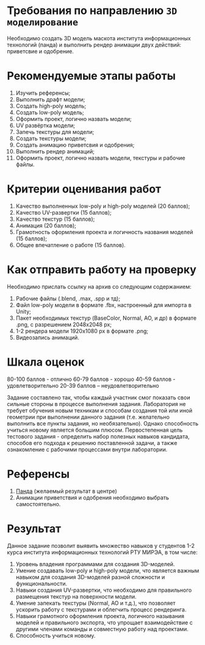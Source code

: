 # Требования по направлению `3D моделирование`
Необходимо создать 3D модель маскота института информационных технологий (панда) и выполнить рендер анимации двух действий: приветсвие и одобрение.

# Рекомендуемые этапы работы
1. Изучить референсы;
2. Выполнить драфт модели;
3. Создать high-poly модель;
4. Создать low-poly модель;
5. Оформить проект, логично назвать модели;
6. UV развёртка модели;
7. Запечь текстуры для модели;
8. Создать текстуры модели;
9. Создать анимацию приветсвия и одобрения;
10. Выполнить рендер анимаций;
11. Оформить проект, логично назвать модели, текстуры и рабочие файлы.

# Критерии оценивания работ
1. Качество выполненных low-poly и high-poly моделей (20 баллов);
2. Качество UV-развертки (15 баллов);
3. Качество текстур (15 баллов);
4. Анимация (20 баллов);
5. Грамотность оформления проекта и логичность названия моделей (15 баллов);
6. Общее впечатление о работе (15 баллов).

# Как отправить работу на проверку
Необходимо прислать ссылку на архив со следующим содержанием:
1. Рабочие файлы (.blend, .max, .spp и тд);
2. Файл low-poly модели в формате .fbx, настроенный для импорта в Unity;
3. Пакет необходимых текстур (BaseColor, Normal, AO, и др) в формате .png, с разрешением 2048х2048 px;
4. 1-2 рендера модели 1920х1080 px в формате .png;
5. Видеозапись анимаций.

# Шкала оценок
80-100 баллов - отлично
60-79 баллов - хорошо
40-59 баллов - удовлетворительно
20-39 баллов – неудовлетворительно

Задание составлено так, чтобы каждый участник смог показать свои сильные стороны в процессе выполнения задания. Лаборатория не требует обучения новым техникам и способам создания той или иной геометрии при выполнении данного задания (т.е. желательно выполнить все пункты задания, но необязательно). Однако способность учиться новому является большим плюсом.
Первостепенная цель тестового задания - определить набор полезных навыков кандидата, способов его подхода к решению поставленной задачи, а также ознакомление с рабочими процессами внутри лаборатории.
 
# Референсы
1. [Панда](https://drive.google.com/file/d/16HQGS5vmskjmlC2ySiwCSAMKY-QPjPg1/view?usp=sharing) (желаемый результат в центре)
2. Анимации приветствия и одобрения необходимо выбрать самостоятельно.

# Результат
Данное задание позволит выявить множество навыков у студентов 1-2 курса института информационных технологий РТУ МИРЭА, в том числе:
1. Уровень владения программами для создания 3D-моделей.
2. Умение создавать low-poly и high-poly модели, что является важным навыком для создания 3D-моделей разной сложности и функциональности.
3. Навыки создания UV-развертки, что необходимо для правильного размещения текстур на поверхности модели.
4. Умение запекать текстуры (Normal, AO и т.д.), что позволяет ускорить работу с текстурами и облегчить процесс рендеринга.
5. Навыки грамотного оформления проекта, логичного называния моделей и правильного экспорта, что упрощает взаимодействие с другими членами команды и совместную работу над проектами.
6. Способность учиться новому.